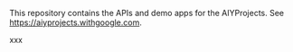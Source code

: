 This repository contains the APIs and demo apps for the AIYProjects. See
https://aiyprojects.withgoogle.com.

xxx